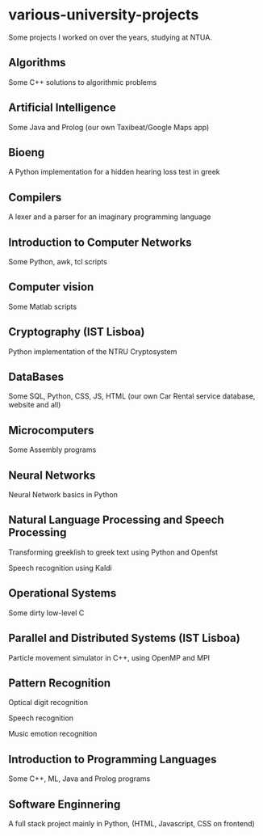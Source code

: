# various-university-projects
Some projects I worked on over the years, studying at NTUA.


## Algorithms
Some C++ solutions to algorithmic problems


## Artificial Intelligence
Some Java and Prolog (our own Taxibeat/Google Maps app)


## Bioeng
A Python implementation for a hidden hearing loss test in greek


## Compilers
A lexer and a parser for an imaginary programming language


## Introduction to Computer Networks
Some Python, awk, tcl scripts


## Computer vision
Some Matlab scripts


## Cryptography (IST Lisboa)
Python implementation of the NTRU Cryptosystem


## DataBases
Some SQL, Python, CSS, JS, HTML (our own Car Rental service database, website and all)


## Microcomputers
Some Assembly programs


## Neural Networks
Neural Network basics in Python


## Natural Language Processing and Speech Processing
Transforming greeklish to greek text using Python and Openfst

Speech recognition using Kaldi


## Operational Systems
Some dirty low-level C


## Parallel and Distributed Systems (IST Lisboa)
Particle movement simulator in C++, using OpenMP and MPI


## Pattern Recognition
Optical digit recognition

Speech recognition

Music emotion recognition


## Introduction to Programming Languages
Some C++, ML, Java and Prolog programs


## Software Enginnering
A full stack project mainly in Python, (HTML, Javascript, CSS on frontend)
